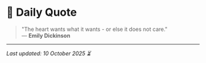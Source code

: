 # 📜 Daily Quote

> "The heart wants what it wants - or else it does not care."  
> — **Emily Dickinson**

---

_Last updated: 10 October 2025 ⏳_
